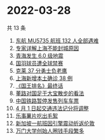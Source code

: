 # 2022-03-28

共 13 条

<!-- BEGIN -->
<!-- 最后更新时间 Mon Mar 28 2022 04:11:12 GMT+0800 (China Standard Time) -->

1. [东航 MU5735 航班 132 人全部遇难](https://www.zhihu.com/search?q=东航)
1. [专家详解上海不能封城原因](https://www.zhihu.com/search?q=不能封城原因)
1. [青海发生 6.0 级地震](https://www.zhihu.com/search?q=青海地震)
1. [国羽球员遭全球禁赛](https://www.zhihu.com/search?q=国羽球员禁赛)
1. [克莱 37 分勇士负老鹰](https://www.zhihu.com/search?q=勇士)
1. [上海新增本土确诊 38 例](https://www.zhihu.com/search?q=上海新增)
1. [《国王排名》最终话](https://www.zhihu.com/search?q=国王排名)
1. [董路对国足于大宝散步的看法](https://www.zhihu.com/search?q=董路)
1. [中国铁路暂停发售列车车票](https://www.zhihu.com/search?q=暂停发售车票)
1. [4 月 1 日起交通违法记分将调整](https://www.zhihu.com/search?q=交通违法)
1. [乐事薯片吃出毛絮](https://www.zhihu.com/search?q=乐事薯片)
1. [新加坡一航班因引擎震动折返伦敦](https://www.zhihu.com/search?q=新加坡航班)
1. [万门大学创始人圈钱手段繁多](https://www.zhihu.com/search?q=万门大学)

<!-- END -->
